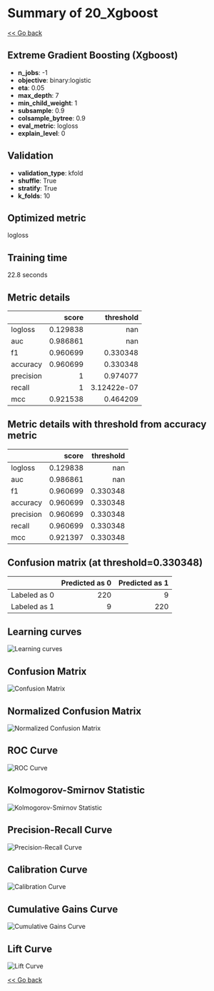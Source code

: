 # Summary of 20_Xgboost

[<< Go back](../README.md)


## Extreme Gradient Boosting (Xgboost)
- **n_jobs**: -1
- **objective**: binary:logistic
- **eta**: 0.05
- **max_depth**: 7
- **min_child_weight**: 1
- **subsample**: 0.9
- **colsample_bytree**: 0.9
- **eval_metric**: logloss
- **explain_level**: 0

## Validation
 - **validation_type**: kfold
 - **shuffle**: True
 - **stratify**: True
 - **k_folds**: 10

## Optimized metric
logloss

## Training time

22.8 seconds

## Metric details
|           |    score |     threshold |
|:----------|---------:|--------------:|
| logloss   | 0.129838 | nan           |
| auc       | 0.986861 | nan           |
| f1        | 0.960699 |   0.330348    |
| accuracy  | 0.960699 |   0.330348    |
| precision | 1        |   0.974077    |
| recall    | 1        |   3.12422e-07 |
| mcc       | 0.921538 |   0.464209    |


## Metric details with threshold from accuracy metric
|           |    score |   threshold |
|:----------|---------:|------------:|
| logloss   | 0.129838 |  nan        |
| auc       | 0.986861 |  nan        |
| f1        | 0.960699 |    0.330348 |
| accuracy  | 0.960699 |    0.330348 |
| precision | 0.960699 |    0.330348 |
| recall    | 0.960699 |    0.330348 |
| mcc       | 0.921397 |    0.330348 |


## Confusion matrix (at threshold=0.330348)
|              |   Predicted as 0 |   Predicted as 1 |
|:-------------|-----------------:|-----------------:|
| Labeled as 0 |              220 |                9 |
| Labeled as 1 |                9 |              220 |

## Learning curves
![Learning curves](learning_curves.png)
## Confusion Matrix

![Confusion Matrix](confusion_matrix.png)


## Normalized Confusion Matrix

![Normalized Confusion Matrix](confusion_matrix_normalized.png)


## ROC Curve

![ROC Curve](roc_curve.png)


## Kolmogorov-Smirnov Statistic

![Kolmogorov-Smirnov Statistic](ks_statistic.png)


## Precision-Recall Curve

![Precision-Recall Curve](precision_recall_curve.png)


## Calibration Curve

![Calibration Curve](calibration_curve_curve.png)


## Cumulative Gains Curve

![Cumulative Gains Curve](cumulative_gains_curve.png)


## Lift Curve

![Lift Curve](lift_curve.png)



[<< Go back](../README.md)
